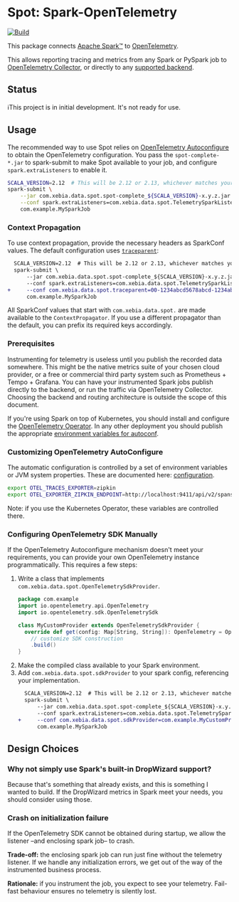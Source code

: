 # Spot: Spark-OpenTelemetry
[![Build](https://github.com/godatadriven/spot/actions/workflows/ci.yml/badge.svg)](https://github.com/godatadriven/spot/actions/workflows/ci.yml)

This package connects [Apache Spark™][sp-home] to [OpenTelemetry][ot-home].

This allows reporting tracing and metrics from any Spark or PySpark job to [OpenTelemetry Collector][ot-col], or directly to any [supported backend][ot-export].

## Status

ℹ️This project is in initial development. It's not ready for use.

## Usage

The recommended way to use Spot relies on [OpenTelemetry Autoconfigure][ot-auto] to obtain the OpenTelemetry configuration. You pass the `spot-complete-*.jar` to spark-submit to make Spot available to your job, and configure `spark.extraListeners` to enable it.

```bash
SCALA_VERSION=2.12  # This will be 2.12 or 2.13, whichever matches your Spark deployment.
spark-submit \
    --jar com.xebia.data.spot.spot-complete_${SCALA_VERSION}-x.y.z.jar \
    --conf spark.extraListeners=com.xebia.data.spot.TelemetrySparkListener \
    com.example.MySparkJob
```

### Context Propagation

To use context propagation, provide the necessary headers as SparkConf values. The default configuration uses [`traceparent`][traceparent]:

```diff
  SCALA_VERSION=2.12  # This will be 2.12 or 2.13, whichever matches your Spark deployment.
  spark-submit \
      --jar com.xebia.data.spot.spot-complete_${SCALA_VERSION}-x.y.z.jar \
      --conf spark.extraListeners=com.xebia.data.spot.TelemetrySparkListener \
+     --conf com.xebia.data.spot.traceparent=00-1234abcd5678abcd-1234abcd-01 \
      com.example.MySparkJob
```

All SparkConf values that start with `com.xebia.data.spot.` are made available to the `ContextPropagator`. If you use a different propagator than the default, you can prefix its required keys accordingly.

### Prerequisites

Instrumenting for telemetry is useless until you publish the recorded data somewhere. This might be the native metrics suite of your chosen cloud provider, or a free or commercial third party system such as Prometheus + Tempo + Grafana. You can have your instrumented Spark jobs publish directly to the backend, or run the traffic via OpenTelemetry Collector. Choosing the backend and routing architecture is outside the scope of this document.

If you're using Spark on top of Kubernetes, you should install and configure the [OpenTelemetry Operator][ot-k8s-oper]. In any other deployment you should publish the appropriate [environment variables for autoconf][ot-auto-env].

### Customizing OpenTelemetry AutoConfigure

The automatic configuration is controlled by a set of environment variables or JVM system properties. These are documented here: [configuration][otel-config].

```bash
export OTEL_TRACES_EXPORTER=zipkin
export OTEL_EXPORTER_ZIPKIN_ENDPOINT=http://localhost:9411/api/v2/spans
```

Note: if you use the Kubernetes Operator, these variables are controlled there.

### Configuring OpenTelemetry SDK Manually

If the OpenTelemetry Autoconfigure mechanism doesn't meet your requirements, you can provide your own OpenTelemetry instance programmatically. This requires a few steps:

1. Write a class that implements `com.xebia.data.spot.OpenTelemetrySdkProvider`.
    ```scala
    package com.example
    import io.opentelemetry.api.OpenTelemetry
    import io.opentelemetry.sdk.OpenTelemetrySdk

    class MyCustomProvider extends OpenTelemetrySdkProvider {
      override def get(config: Map[String, String]): OpenTelemetry = OpenTelemetrySdk.builder()
        // customize SDK construction
        .build()
    }
    ```
2. Make the compiled class available to your Spark environment.
3. Add `com.xebia.data.spot.sdkProvider` to your spark config, referencing your implementation.
    ```diff
      SCALA_VERSION=2.12  # This will be 2.12 or 2.13, whichever matches your Spark deployment.
      spark-submit \
          --jar com.xebia.data.spot.spot-complete_${SCALA_VERSION}-x.y.z.jar \
          --conf spark.extraListeners=com.xebia.data.spot.TelemetrySparkListener \
    +     --conf com.xebia.data.spot.sdkProvider=com.example.MyCustomProvider \
          com.example.MySparkJob
    ```

## Design Choices

### Why not simply use Spark's built-in DropWizard support?

Because that's something that already exists, and this is something I wanted to build. If the DropWizard metrics in Spark meet your needs, you should consider using those.

### Crash on initialization failure

If the OpenTelemetry SDK cannot be obtained during startup, we allow the listener –and enclosing spark job– to crash.

**Trade-off:** the enclosing spark job can run just fine without the telemetry listener. If we handle any initialization errors, we get out of the way of the instrumented business process.

**Rationale:** if you instrument the job, you expect to see your telemetry. Fail-fast behaviour ensures no telemetry is silently lost.



[ot-auto]:     https://opentelemetry.io/docs/languages/java/instrumentation/#automatic-configuration
[ot-auto-env]: https://opentelemetry.io/docs/languages/java/configuration/
[ot-col]:      https://opentelemetry.io/docs/collector/
[otel-config]: https://opentelemetry.io/docs/languages/java/configuration/
[ot-export]:   https://opentelemetry.io/ecosystem/registry/?component=exporter
[ot-home]:     https://opentelemetry.io/
[ot-k8s-oper]: https://opentelemetry.io/docs/kubernetes/operator/
[sp-home]:     https://spark.apache.org
[traceparent]: https://www.w3.org/TR/trace-context/
